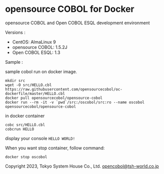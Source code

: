# opensource COBOL for Docker

opensource COBOL and Open COBOL ESQL development environment

Versions :
- CentOS: AlmaLinux 9
- opensource COBOL: 1.5.2J
- Open COBOL ESQL: 1.3

Sample :

sample cobol run on docker image.

```
mkdir src
wget -O src/HELLO.cbl https://raw.githubusercontent.com/opensourcecobol/oc-dockerfile/master/HELLO.cbl
docker pull opensourcecobol/opensource-cobol
docker run --rm -it -v `pwd`/src:/oscobol/src:ro --name oscobol opensourcecobol/opensource-cobol
```

in docker container

```
cobc src/HELLO.cbl
cobcrun HELLO
```

display your console `HELLO WORLD!`

When you want stop container, follow command:

```
docker stop oscobol
```

Copyright 2023, Tokyo System House Co., Ltd. <opencobol@tsh-world.co.jp>
